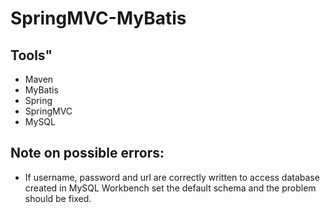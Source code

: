 # SpringMVC-MyBatis


## Tools"
- Maven
- MyBatis
- Spring
- SpringMVC
- MySQL

## Note on possible errors:
- If username, password and url are correctly written to access database created in MySQL Workbench set the default schema and the problem should be fixed.
